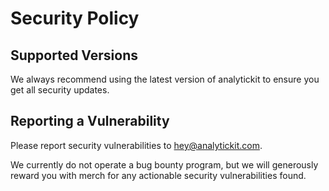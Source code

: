 # Security Policy

## Supported Versions

We always recommend using the latest version of analytickit to ensure you get all security updates.

## Reporting a Vulnerability

Please report security vulnerabilities to hey@analytickit.com.

We currently do not operate a bug bounty program, but we will generously reward you with merch for any actionable
security vulnerabilities found.
